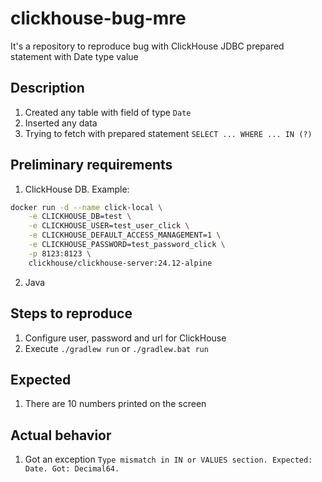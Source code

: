 # clickhouse-bug-mre

It's a repository to reproduce bug with ClickHouse JDBC prepared statement with Date type value

## Description

1. Created any table with field of type `Date`
2. Inserted any data
3. Trying to fetch with prepared statement ```SELECT ... WHERE ... IN (?)```

## Preliminary requirements

1. ClickHouse DB. Example:
```bash
docker run -d --name click-local \
    -e CLICKHOUSE_DB=test \
    -e CLICKHOUSE_USER=test_user_click \
    -e CLICKHOUSE_DEFAULT_ACCESS_MANAGEMENT=1 \
    -e CLICKHOUSE_PASSWORD=test_password_click \
    -p 8123:8123 \
    clickhouse/clickhouse-server:24.12-alpine
```
2. Java

## Steps to reproduce

1. Configure user, password and url for ClickHouse
2. Execute ```./gradlew run``` or ```./gradlew.bat run```

## Expected

1. There are 10 numbers printed on the screen

## Actual behavior

1. Got an exception `Type mismatch in IN or VALUES section. Expected: Date. Got: Decimal64.`


